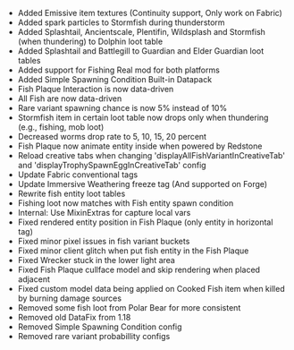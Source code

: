 * Added Emissive item textures (Continuity support, Only work on Fabric)
* Added spark particles to Stormfish during thunderstorm
* Added Splashtail, Ancientscale, Plentifin, Wildsplash and Stormfish (when thundering) to Dolphin loot table
* Added Splashtail and Battlegill to Guardian and Elder Guardian loot tables
* Added support for Fishing Real mod for both platforms
* Added Simple Spawning Condition Built-in Datapack
* Fish Plaque Interaction is now data-driven
* All Fish are now data-driven
* Rare variant spawning chance is now 5% instead of 10%
* Stormfish item in certain loot table now drops only when thundering (e.g., fishing, mob loot)
* Decreased worms drop rate to 5, 10, 15, 20 percent
* Fish Plaque now animate entity inside when powered by Redstone
* Reload creative tabs when changing 'displayAllFishVariantInCreativeTab' and 'displayTrophySpawnEggInCreativeTab' config
* Update Fabric conventional tags
* Update Immersive Weathering freeze tag (And supported on Forge)
* Rewrite fish entity loot tables
* Fishing loot now matches with Fish entity spawn condition
* Internal: Use MixinExtras for capture local vars
* Fixed rendered entity position in Fish Plaque (only entity in horizontal tag)
* Fixed minor pixel issues in fish variant buckets
* Fixed minor client glitch when put fish entity in the Fish Plaque
* Fixed Wrecker stuck in the lower light area
* Fixed Fish Plaque cullface model and skip rendering when placed adjacent
* Fixed custom model data being applied on Cooked Fish item when killed by burning damage sources
* Removed some fish loot from Polar Bear for more consistent
* Removed old DataFix from 1.18
* Removed Simple Spawning Condition config
* Removed rare variant probabillity configs